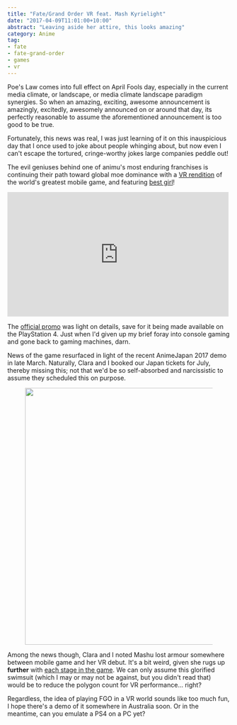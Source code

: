 ```yaml
---
title: "Fate/Grand Order VR feat. Mash Kyrielight"
date: "2017-04-09T11:01:00+10:00"
abstract: "Leaving aside her attire, this looks amazing"
category: Anime
tag:
- fate
- fate-grand-order
- games
- vr
---
```

Poe's Law comes into full effect on April Fools day, especially in the current media climate, or landscape, or media climate landscape paradigm synergies. So when an amazing, exciting, awesome announcement is amazingly, excitedly, awesomely announced on or around that day, its perfectly reasonable to assume the aforementioned announcement is too good to be true.

Fortunately, this news was real, I was just learning of it on this inauspicious day that I once used to joke about people whinging about, but now even I can't escape the tortured, cringe-worthy jokes large companies peddle out!

The evil geniuses behind one of animu's most enduring franchises is continuing their path toward global moe dominance with a [VR rendition] of the world's greatest mobile game, and featuring [best girl]!

<iframe src="https://www.youtube.com/embed/6A3hdSY1qW0" style="width:500px; height:281px; border:0;" ></iframe>

The [official promo] was light on details, save for it being made available on the PlayStation 4. Just when I'd given up my brief foray into console gaming and gone back to gaming machines, darn.

News of the game resurfaced in light of the recent AnimeJapan 2017 demo in late March. Naturally, Clara and I booked our Japan tickets for July, thereby missing this; not that we'd be so self-absorbed and narcissistic to assume they scheduled this on purpose.

<figure><img src="https://rubenerd.com/files/2017/shielder-vr@1x.jpg" alt="" style="width:500px; height:580px" srcset="https://rubenerd.com/files/2017/shielder-vr@1x.jpg 1x, https://rubenerd.com/files/2017/shielder-vr@2x.jpg 2x" /></figure>

Among the news though, Clara and I noted Mashu lost armour somewhere between mobile game and her VR debut. It's a bit weird, given she rugs up **further** with [each stage in the game]. We can only assume this glorified swimsuit (which I may or may not be against, but you didn't read that) would be to reduce the polygon count for VR performance... right?

Regardless, the idea of playing FGO in a VR world sounds like too much fun, I hope there's a demo of it somewhere in Australia soon. Or in the meantime, can you emulate a PS4 on a PC yet?

[best girl]: http://knowyourmeme.com/memes/best-girl
[official promo]: https://www.youtube.com/watch?v=6A3hdSY1qW0
[VR rendition]: http://vr.fate-go.jp
[each stage in the game]: http://vignette3.wikia.nocookie.net/fategrandorder/images/3/32/Shielder3.png/revision/latest?cb=20170206150347
